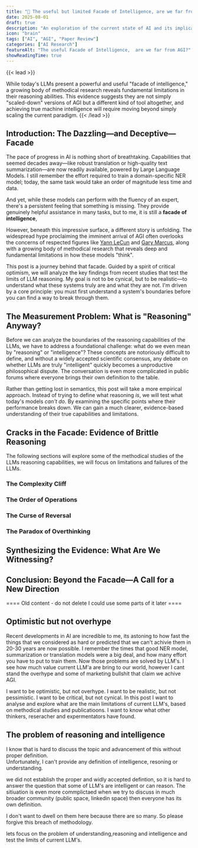 ```yaml
---
title: "🧠 The useful but limited Facade of Intelligence, are we far from AGI?"
date: 2025-08-01
draft: true
description: "An exploration of the current state of AI and its implications for AGI. What is the useful Facade of Intelligence?"
icon: "brain"
tags: ["AI", "AGI", "Paper Review"]
categories: ["AI Research"]
featureAlt: "The useful Facade of Intelligence,  are we far from AGI?"
showReadingTime: true
---
```


{{< lead >}}

While today's LLMs present a powerful and useful "facade of intelligence," a growing body of methodical research reveals fundamental limitations in their reasoning abilities. This evidence suggests they are not simply "scaled-down" versions of AGI but a different kind of tool altogether, and achieving true machine intelligence will require moving beyond simply scaling the current paradigm.
{{< /lead >}}

## Introduction: The Dazzling—and Deceptive—Facade

The pace of progress in AI is nothing short of breathtaking. Capabilities that seemed decades away—like robust translation or high-quality text summarization—are now readily available, powered by Large Language Models.
I still remember the effort required to train a domain-specific NER model; today, the same task would take an order of magnitude less time and data. 

And yet, while these models can perform with the fluency of an expert, there's a persistent feeling that something is missing. They provide genuinely helpful assistance in many tasks, but to me, it is still a **facade of intelligence**, 

However, beneath this impressive surface, a different story is unfolding. The widespread hype proclaiming the imminent arrival of AGI often overlooks the concerns of respected figures like [Yann LeCun](https://www.linkedin.com/in/yann-lecun/) and [Gary Marcus](https://garymarcus.substack.com/), along with a growing body of methodical research that reveals deep and fundamental limitations in how these models "think".

This post is a journey behind that facade. Guided by a spirit of critical optimism, we will analyze the key findings from recent studies that test the limits of LLM reasoning. My goal is not to be cynical, but to be realistic—to understand what these systems truly are and what they are not. I'm driven by a core principle: you must first understand a system's boundaries before you can find a way to break through them.

## The Measurement Problem: What is "Reasoning" Anyway?

Before we can analyze the boundaries of the reasoning capabilities of the LLMs, we have to address a foundational challenge: what do we even mean by "reasoning" or "intelligence"? These concepts are notoriously difficult to define, and without a widely accepted scientific consensus, any debate on whether LLMs are truly "intelligent" quickly becomes a unproductive philosophical dispute. The conversation is even more complicated in public forums where everyone brings their own definition to the table.

Rather than getting lost in semantics, this post will take a more empirical approach. Instead of trying to define what reasoning *is*, we will test what today's models *can't do*. By examining the specific points where their performance breaks down. We can gain a much clearer, evidence-based understanding of their true capabilities and limitations.

## Cracks in the Facade: Evidence of Brittle Reasoning

The following sections will explore some of the methodical studies of the LLMs reasoning capabilities, we will focus on limitations and failures of the LLMs.


### The Complexity Cliff



### The Order of Operations



### The Curse of Reversal



### The Paradox of Overthinking



## Synthesizing the Evidence: What Are We Witnessing?



## Conclusion: Beyond the Facade—A Call for a New Direction


==== Old content - do not delete I could use some parts of it later ====

## Optimistic but not overhype

Recent developments in AI are incredible to me, its astoning to how fast the things that we considered as hard or predicted that we can't achivie them in 20-30 years are now possible. I remember the times that good NER model, summarization or translation models were a big deal, and how many effort you have to put to train them. Now those problems are solved by LLM's.
I see how much value current LLM'a are bring to our world, however I cant stand the overhype and some of marketing bullshit that claim we achive AGI. 

I want to be optimistic, but not overhype. I want to be realistic, but not pessimistic. I want to be critical, but not cynical. 
In this post I want to analyse and explore what are the main limitations of current LLM's, based on methodical studies and publicatioons. I want to know what other thinkers, reseracher and expermentators have found.

## The problem of reasoning and intelligence

I know that is hard to discuss the topic and advancement of this without proper definition.  
Unfortunately, I can't provide any definition of intelligence, resoning or understanding. 

 we did not establish the proper and widly accepted defintion, so it is hard to answer the question that some of LLM's are intelligent or can reason. The sitiuation is even more commplictaed when we try to discuss in much broader community (public space, linkedin space) then everyone has its own definition.


I don't want to dwell on them here because there are so many. So please forgive this breach of methodology.


lets focus on the problem of understanding,reasoning and intelligence and test the limits of current LLM's.

## 













